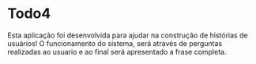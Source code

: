 # Todo4
Esta aplicação foi desenvolvida para ajudar na construção de histórias de usuários!
O funcionamento do sistema, será através de perguntas realizadas ao usuario e ao final será apresentado a frase completa.
